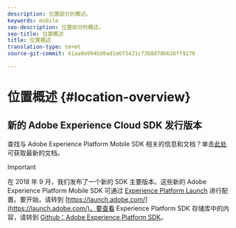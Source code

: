 ```yaml
---
description: 位置部分的概述。
keywords: mobile
seo-description: 位置部分的概述。
seo-title: 位置概述
title: 位置概述
translation-type: tm+mt
source-git-commit: 41aa0a994bd0ad1e6f5421cf368d78b616ff9170

---
```



# 位置概述 {#location-overview}

## 新的 Adobe Experience Cloud SDK 发行版本

查找与 Adobe Experience Platform Mobile SDK 相关的信息和文档？单击[此处](https://aep-sdks.gitbook.io/docs/)可获取最新的文档。

>[!IMPORTANT]
>
>在 2018 年 9 月，我们发布了一个新的 SDK 主要版本。这些新的 Adobe Experience Platform Mobile SDK 可通过 [Experience Platform Launch](https://www.adobe.com/experience-platform/launch.html) 进行配置。要开始，请转到 [https://launch.adobe.com/](https://launch.adobe.com/)。要查看 Experience Platform SDK 存储库中的内容，请转到 [Github：Adobe Experience Platform SDK](https://github.com/Adobe-Marketing-Cloud/acp-sdks)。
